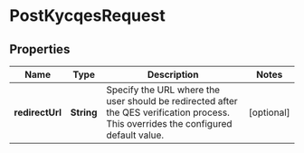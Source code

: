

# PostKycqesRequest


## Properties

| Name | Type | Description | Notes |
|------------ | ------------- | ------------- | -------------|
|**redirectUrl** | **String** | Specify the URL where the user should be redirected after the QES verification process. This overrides the configured default value.  |  [optional] |



